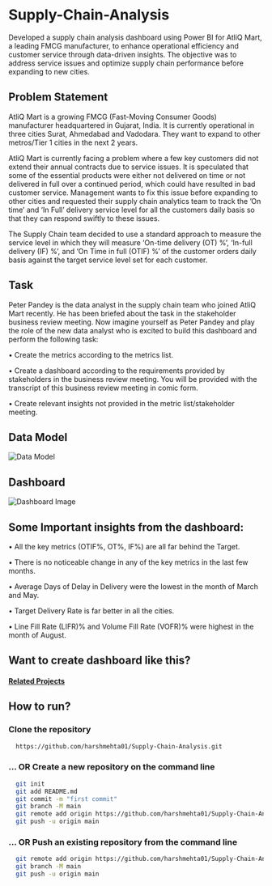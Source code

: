# Supply-Chain-Analysis
Developed a supply chain analysis dashboard using Power BI for AtliQ Mart, a leading FMCG manufacturer, to enhance operational efficiency and customer service through data-driven insights. The objective was to address service issues and optimize supply chain performance before expanding to new cities.

## Problem Statement
AtliQ Mart is a growing FMCG (Fast-Moving Consumer Goods) manufacturer headquartered in Gujarat, India. It is currently operational in three cities Surat, Ahmedabad and Vadodara. They want to expand to other metros/Tier 1 cities in the next 2 years.

AtliQ Mart is currently facing a problem where a few key customers did not extend their annual contracts due to service issues. It is speculated that some of the essential products were either not delivered on time or not delivered in full over a continued period, which could have resulted in bad customer service. Management wants to fix this issue before expanding to other cities and requested their supply chain analytics team to track the ’On time’ and ‘In Full’ delivery service level for all the customers daily basis so that they can respond swiftly to these issues.

The Supply Chain team decided to use a standard approach to measure the service level in which they will measure ‘On-time delivery (OT) %’, ‘In-full delivery (IF) %’, and ‘On Time in full (OTIF) %’ of the customer orders daily basis against the target service level set for each customer.

## Task
Peter Pandey is the data analyst in the supply chain team who joined AtliQ Mart recently. He has been briefed about the task in the stakeholder business review meeting. Now imagine yourself as Peter Pandey and play the role of the new data analyst who is excited to build this dashboard and perform the following task:

•	Create the metrics according to the metrics list.

•	Create a dashboard according to the requirements provided by stakeholders in the business review meeting. You will be provided with the transcript of this business review meeting in comic form.

•	Create relevant insights not provided in the metric list/stakeholder meeting.

## Data Model
![Data Model](https://github.com/harshmehta01/Supply-Chain-Analysis/assets/97782632/a3bb23e7-31b4-4f81-bf0d-73b18b1888b0)

## Dashboard
![Dashboard Image](https://github.com/harshmehta01/Supply-Chain-Analysis/assets/97782632/ee0a4175-cbec-439d-8e90-ac1cb98c0eac)

## Some Important insights from the dashboard:
•	All the key metrics (OTIF%, OT%, IF%) are all far behind the Target.

•	There is no noticeable change in any of the key metrics in the last few months.

•	Average Days of Delay in Delivery were the lowest in the month of March and May.

•	Target Delivery Rate is far better in all the cities.

•	Line Fill Rate (LIFR)% and Volume Fill Rate (VOFR)% were highest in the month of August.

## Want to create dashboard like this?
#### [Related Projects](https://codebasics.io/resources)

## How to run?
### Clone the repository
```bash
  https://github.com/harshmehta01/Supply-Chain-Analysis.git
```
### ... OR Create a new repository on the command line
```bash
  git init
  git add README.md
  git commit -m "first commit"
  git branch -M main
  git remote add origin https://github.com/harshmehta01/Supply-Chain-Analysis.git
  git push -u origin main
```
### ... OR Push an existing repository from the command line
```bash
  git remote add origin https://github.com/harshmehta01/Supply-Chain-Analysis.git
  git branch -M main
  git push -u origin main
```
